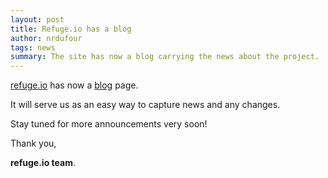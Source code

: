 ```yaml
---
layout: post
title: Refuge.io has a blog
author: nrdufour
tags: news
summary: The site has now a blog carrying the news about the project.
---
```


[refuge.io](http://refuge.io) has now a [blog](http://refuge.io/blog) page.

It will serve us as an easy way to capture news and any changes.

Stay tuned for more announcements very soon!

Thank you,

**refuge.io team**.
